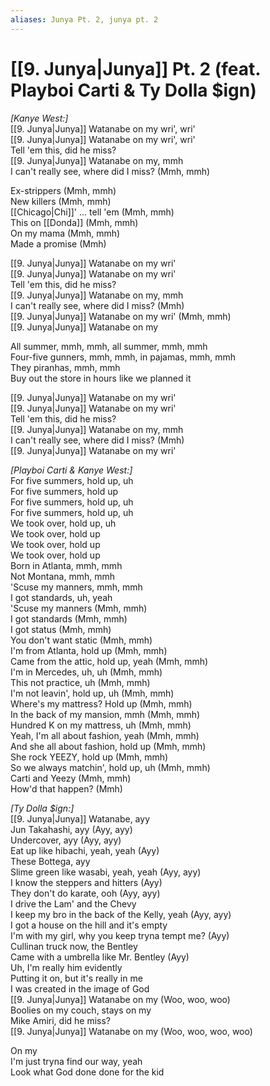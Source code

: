```yaml
---
aliases: Junya Pt. 2, junya pt. 2
---
```


# [[9. Junya|Junya]] Pt. 2 (feat. Playboi Carti & Ty Dolla $ign)

_[Kanye West:]_  
[[9. Junya|Junya]] Watanabe on my wri', wri'  
[[9. Junya|Junya]] Watanabe on my wri', wri'  
Tell 'em this, did he miss?  
[[9. Junya|Junya]] Watanabe on my, mmh  
I can't really see, where did I miss? (Mmh, mmh)  

Ex-strippers (Mmh, mmh)  
New killers (Mmh, mmh)  
[[Chicago|Chi]]' … tell 'em (Mmh, mmh)  
This on [[Donda]] (Mmh, mmh)  
On my mama (Mmh, mmh)  
Made a promise (Mmh)  

[[9. Junya|Junya]] Watanabe on my wri'  
[[9. Junya|Junya]] Watanabe on my wri'  
Tell 'em this, did he miss?  
[[9. Junya|Junya]] Watanabe on my, mmh  
I can't really see, where did I miss? (Mmh)  
[[9. Junya|Junya]] Watanabe on my wri' (Mmh, mmh)  
[[9. Junya|Junya]] Watanabe on my  

All summer, mmh, mmh, all summer, mmh, mmh  
Four-five gunners, mmh, mmh, in pajamas, mmh, mmh  
They piranhas, mmh, mmh  
Buy out the store in hours like we planned it  

[[9. Junya|Junya]] Watanabe on my wri'  
[[9. Junya|Junya]] Watanabe on my wri'  
Tell 'em this, did he miss?  
[[9. Junya|Junya]] Watanabe on my, mmh  
I can't really see, where did I miss? (Mmh)  
[[9. Junya|Junya]] Watanabe on my wri'  

_[Playboi Carti & Kanye West:]_  
For five summers, hold up, uh  
For five summers, hold up  
For five summers, hold up, uh  
For five summers, hold up, uh  
We took over, hold up, uh  
We took over, hold up  
We took over, hold up  
We took over, hold up  
Born in Atlanta, mmh, mmh  
Not Montana, mmh, mmh  
'Scuse my manners, mmh, mmh  
I got standards, uh, yeah  
'Scuse my manners (Mmh, mmh)  
I got standards (Mmh, mmh)  
I got status (Mmh, mmh)  
You don't want static (Mmh, mmh)  
I'm from Atlanta, hold up (Mmh, mmh)  
Came from the attic, hold up, yeah (Mmh, mmh)  
I'm in Mercedes, uh, uh (Mmh, mmh)  
This not practice, uh (Mmh, mmh)  
I'm not leavin', hold up, uh (Mmh, mmh)  
Where's my mattress? Hold up (Mmh, mmh)  
In the back of my mansion, mmh (Mmh, mmh)  
Hundred K on my mattress, uh (Mmh, mmh)  
Yeah, I'm all about fashion, yeah (Mmh, mmh)  
And she all about fashion, hold up (Mmh, mmh)  
She rock YEEZY, hold up (Mmh, mmh)  
So we always matchin', hold up, uh (Mmh, mmh)  
Carti and Yeezy (Mmh, mmh)  
How'd that happen? (Mmh)  

_[Ty Dolla $ign:]_  
[[9. Junya|Junya]] Watanabe, ayy  
Jun Takahashi, ayy (Ayy, ayy)  
Undercover, ayy (Ayy, ayy)  
Eat up like hibachi, yeah, yeah (Ayy)  
These Bottega, ayy  
Slime green like wasabi, yeah, yeah (Ayy, ayy)  
I know the steppers and hitters (Ayy)  
They don't do karate, ooh (Ayy, ayy)  
I drive the Lam' and the Chevy  
I keep my bro in the back of the Kelly, yeah (Ayy, ayy)  
I got a house on the hill and it's empty  
I'm with my girl, why you keep tryna tempt me? (Ayy)  
Cullinan truck now, the Bentley  
Came with a umbrella like Mr. Bentley (Ayy)  
Uh, I'm really him evidently  
Putting it on, but it's really in me  
I was created in the image of God  
[[9. Junya|Junya]] Watanabe on my (Woo, woo, woo)  
Boolies on my couch, stays on my  
Mike Amiri, did he miss?  
[[9. Junya|Junya]] Watanabe on my (Woo, woo, woo, woo)  

On my  
I'm just tryna find our way, yeah  
Look what God done done for the kid
